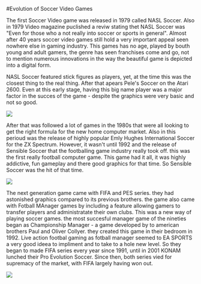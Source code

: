#Evolution of Soccer Video Games

The first Soccer Video game was released in 1979 called NASL Soccer. Also in 1979 Video magazine puclished a reviw stating thet NASL Soccer was "Even for those who a not really into soccer or sports in general". Almost after 40 years soccer video games still hold a very important appeal seen nowhere else in gaming industry. This games has no age, played by bouth young and adult gamers, the genre has seen franchises come and go, not to mention numerous innovations in the way the beautiful game is depicted into a digital form.

NASL Soccer featured stick figures as players, yet, at the time this was the closest thing to the real thing. After that apears Pele's Soccer on the Atari 2600. Even at this early stage, having this big name player was a major factor in the succes of the game - despite the graphics were very basic and not so good.

<img src="http://i.telegraph.co.uk/multimedia/archive/03483/football1_3483575b.jpg"/>

After that was followed a lot of games in the 1980s that were all looking to get  the right formula for the new home computer market. Also in this perioud was the release of highly popular Emly Hughes International Soccer for the ZX Spectrum. However, it wasn't until 1992 and the release of Sensible Soccer that the footballing game industry really took off. this was the first really football computer game. This game had it all, it was highly addictive, fun gameplay and there good graphics for that time. So Sensible Soccer was the hit of that time.

<img src="http://i.telegraph.co.uk/multimedia/archive/03483/footballss1992_3483597b.jpg"/>

The next generation game came with FIFA and PES series. they had astonished graphics compared to its previous brothers. the game also came with Fotball MAnager games by including a feature allowing gamers to transfer players and administratate their own clubs. This was a new way of playing soccer games. the most succesful manager game of the nineties began as Championship Manager - a game developed by to american brothers Paul and Oliver Collyer. they created this game in their bedroom in 1992.
Live action footbal gaming as fotball manager seemed to EA SPORTS a very good ideea to impliment and to take to a hole new level. So they began to made FIFA series every year since 1991, until in 2001 KONAM lunched their Pro Evolution Soccer. Since then, both series vied for supremacy of the market, with FIFA largely having won out.

<img src="http://i.telegraph.co.uk/multimedia/archive/03483/footballpes2001_3483589b.jpg"/>
